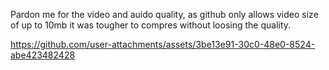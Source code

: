 Pardon me for the video and auido quality, as github only allows video size of up to 10mb it was tougher to compres without loosing the quality.

https://github.com/user-attachments/assets/3be13e91-30c0-48e0-8524-abe423482428

